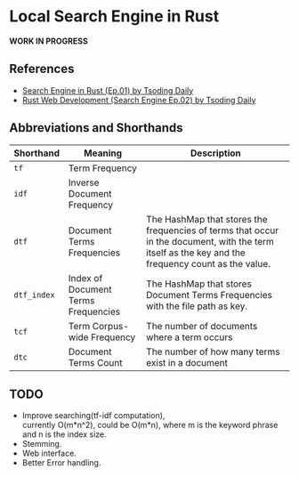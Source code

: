 # Local Search Engine in Rust

**WORK IN PROGRESS**

## References

- [Search Engine in Rust (Ep.01) by Tsoding Daily](https://www.youtube.com/watch?v=hm5xOJiVEeg)
- [Rust Web Development (Search Engine Ep.02) by Tsoding Daily](https://www.youtube.com/watch?v=OYAKjlYm_Ew&t=5957s)

## Abbreviations and Shorthands

| Shorthand   | Meaning                             | Description                                                                                                                                        |
| ----------- | ----------------------------------- | -------------------------------------------------------------------------------------------------------------------------------------------------- |
| `tf`        | Term Frequency                      |                                                                                                                                                    |
| `idf`       | Inverse Document Frequency          |                                                                                                                                                    |
| `dtf`       | Document Terms Frequencies          | The HashMap that stores the frequencies of terms that occur in the document, with the term itself as the key and the frequency count as the value. |
| `dtf_index` | Index of Document Terms Frequencies | The HashMap that stores Document Terms Frequencies with the file path as key.                                                                      |
| `tcf`       | Term Corpus-wide Frequency          | The number of documents where a term occurs                                                                                                        |
| `dtc`       | Document Terms Count                | The number of how many terms exist in a document                                                                                                   |

## TODO

- Improve searching(tf-idf computation),  
  currently O(m\*n^2), could be O(m\*n), where m is the keyword phrase and n is the index size.
- Stemming.
- Web interface.
- Better Error handling.
